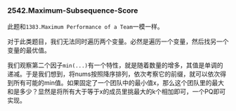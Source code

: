 ### 2542.Maximum-Subsequence-Score

此题和`1383.Maximum Performance of a Team`一模一样。

对于此类题目，我们无法同时遍历两个变量。必然是遍历一个变量，然后找另一个变量的最优值。

我们观察第二个因子`min(...)`有一个特性，就是随着数量的增多，其值是单调的递减。于是我们想到，将nums按照降序排列，依次考察它的前缀，就可以依次得到所有可能的min值。如果固定了一个团队中的最小值x，那么这个团队里的最大和是多少？显然是将所有大于等于x的成员里挑最大的k个相加即可，一个PQ即可实现。
